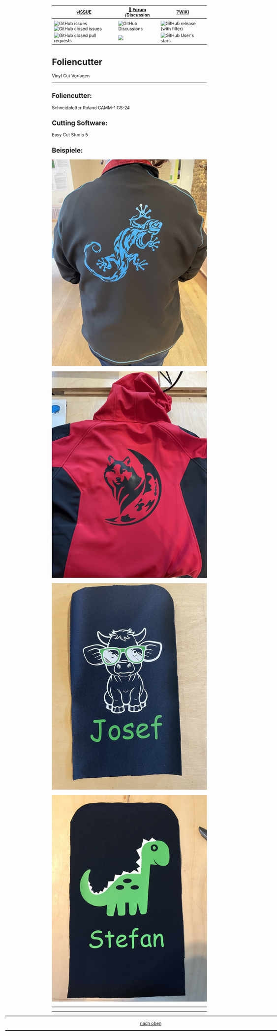 <a name="oben"></a>


<div align="center">

  |[:skull:ISSUE](https://github.com/frankyhub/Foliencutter/issues?q=is%3Aissue)|[:speech_balloon: Forum /Discussion](https://github.com/frankyhub/Foliencutter/discussions)|[:grey_question:WiKi](https://github.com/frankyhub/Foliencutter/wiki)|
|--|--|--|
| | | |
|![GitHub issues](https://img.shields.io/github/issues/frankyhub/Foliencutter)![GitHub closed issues](https://img.shields.io/github/issues-closed/frankyhub/Foliencutter)|![GitHub Discussions](https://img.shields.io/github/discussions/frankyhub/Foliencutter)|![GitHub release (with filter)](https://img.shields.io/github/v/release/frankyhub/Foliencutter)|
|![GitHub closed pull requests](https://img.shields.io/github/issues-pr-closed/finaldie/skull.svg)[](https://github.com/frankyhub/Foliencutter/pulls)|[<img src="https://img.shields.io/github/license/finaldie/skull.svg">](https://github.com/frankyhub/Foliencutter/blob/main/LICENSE.md)| ![GitHub User's stars](https://img.shields.io/github/stars/frankyhub)|
</div>


# Foliencutter
Vinyl Cut Vorlagen


---
## Foliencutter:
Schneidplotter Roland CAMM-1 GS-24

## Cutting Software:
Easy Cut Studio 5

## Beispiele:


![Bild](pic/geko.png)

![Bild](pic/wolf.png)

![Bild](pic/jo.png)

![Bild](pic/stef.png)



---

<div style="position:absolute; left:2cm; ">   
<ol class="breadcrumb" style="border-top: 2px solid black;border-bottom:2px solid black; height: 45px; width: 900px;"> <p align="center"><a href="#oben">nach oben</a></p></ol>
</div>  

---
